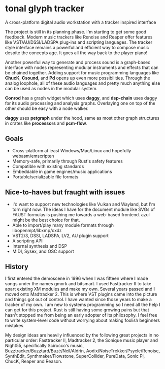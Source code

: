 # tonal glyph tracker
A cross-platform digital audio workstation with a tracker inspired interface

The project is still in its planning phase. I'm starting to get some good feedback. Modern music trackers like Renoise and Reaper offer features like VST/AU/DSSI/LADSPA plug-ins and scripting languages. The tracker style interface remains a powerful and efficient way to compose music despite the concepts age. It goes all the way back to the player piano!

Another powerful way to generate and process sound is a graph-based interface with nodes representing modular instruments and effects that can be chained together. Adding support for music programming languages like **ChucK**, **Csound**, and **Pd** opens up even more possibilities. Through the analog loophole, all of these audio languages and pretty much anything else can be used as nodes in the modular system.

**Conrod** has a graph widget which uses **daggy**, and **dsp-chain** uses daggy for its audio processing and analysis graphs. Overlaying one on top of the other should be easy with a node walker.

**daggy** uses **petgraph** under the hood, same as most other graph structures in crates like **processors** and **pcm-flow**.

## Goals

- Cross-platform at least Windows/Mac/Linux and hopefully webasm/emscripten
- Memory-safe, primarily through Rust's safety features
- Compatible with existing standards
- Embeddable in game engines/music applications
- Portable/serializable file formats

## Nice-to-haves but fraught with issues

- I'd want to support new technologies like Vulkan and Wayland, but I'm torn right now. The ideas I have for the document module like SVGs of FAUST formulas is pushing me towards a web-based frontend. azul might be the best choice for that.
- Able to import/play many module formats through libopenmpt/libxmp/oxdz
- VST2/3, DSSI, LADSPA, LV2, AU plugin support
- A scripting API
- Internal synthesis and DSP
- MIDI, Sysex, and OSC support

## History

I first entered the demoscene in 1996 when I was fifteen where I made songs under the names gmork and bitsmart. I used Fasttracker II to take apart existing XM modules and make my own. Several years passed and I moved onto Madtracker 2. This is where VST plugins came into the picture and things got out of control. I have wanted since those years to make a tracker of my own. I am new to systems programming so I need all the help I can get for this project. Rust is still having some growing pains but that hasn't stopped me from being an early adopter of its philosophy. I feel free to write system-level code without worrying about making foolish beginners mistakes.

My design ideas are heavily influenced by the following great projects in no particular order: Fasttracker II, Madtracker 2, the Sonique music player and Night55, specifically Scirocco's music, Buzztracker/Buzztard/Buzé/Neil/Aldrin, Aodix/NoiseTrekker/Psycle/Renoise, SynthEdit, Synthmaker/Flowstone, SuperCollider, PureData, Sonic Pi, ChucK, Reaper and Reason.
